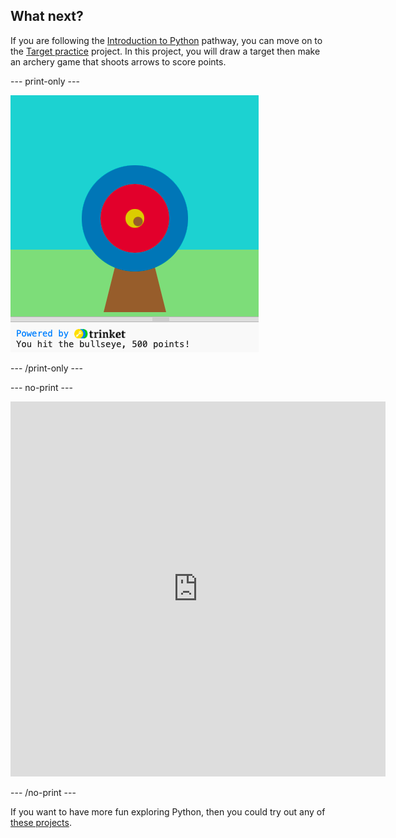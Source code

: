 ## What next?

If you are following the [Introduction to Python](https://projects.raspberrypi.org/en/raspberrypi/python-intro) pathway, you can move on to the [Target practice](https://projects.raspberrypi.org/en/projects/target-practice-editor) project. In this project, you will draw a target then make an archery game that shoots arrows to score points.

--- print-only ---

![Archery project](images/archery-project.png)

--- /print-only ---

--- no-print ---

<div>
<div class="trinket">
  <iframe src="https://trinket.io/embed/python/f686c82d8a?outputOnly=true&start=result" width="600" height="600" frameborder="0" marginwidth="0" marginheight="0" allowfullscreen>
  </iframe>
</div>
</div>

--- /no-print ---

If you want to have more fun exploring Python, then you could try out any of [these projects](https://projects.raspberrypi.org/en/projects?software%5B%5D=python).
